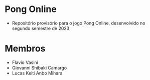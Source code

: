 # Pong Online

- Repositório provisório para o jogo Pong Online, desenvolvido no segundo semestre de 2023

# Membros

- Flavio Vasini
- Giovanni Shibaki Camargo
- Lucas Keiti Anbo Mihara
